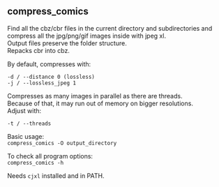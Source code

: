 ## compress\_comics

Find all the cbz/cbr files in the current directory and subdirectories and compress all the jpg/png/gif images inside with jpeg xl.  
Output files preserve the folder structure.  
Repacks cbr into cbz.  

By default, compresses with:
```
-d / --distance 0 (lossless)
-j / --lossless_jpeg 1
```

Compresses as many images in parallel as there are threads.  
Because of that, it may run out of memory on bigger resolutions.  
Adjust with:  
```
-t / --threads
```

Basic usage:  
`compress_comics -O output_directory`  

To check all program options:  
`compress_comics -h`

Needs `cjxl` installed and in PATH.  
